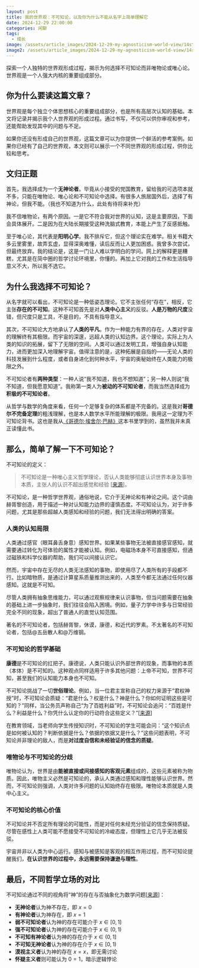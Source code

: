 ```yaml
---
layout: post
title: 我的世界观：不可知论，以及你为什么不能从名字上简单理解它
date: 2024-12-29 22:00:00
categories: 闲聊
tags:
  - 成长
image: /assets/article_images/2024-12-29-my-agnosticism-world-view/14stirone-inyt-superJumbo-v2.webp
image2: /assets/article_images/2024-12-29-my-agnosticism-world-view/14stirone-inyt-superJumbo-v2.webp
---
```


探索一个人独特的世界观形成过程，揭示为何选择不可知论而非唯物论或唯心论。世界观是一个人强大内核的重要组成部分。

## 你为什么要读这篇文章？

世界观是每个独立个体思想核心的重要组成部分，也是所有高层次认知的基础。本文将记录并揭示我个人世界观的形成过程。通过书写，不仅可以供你审视和参考，还能帮助发现其中的问题与不足。

如果你还没有形成自己的世界观，这篇文章可以为你提供一个鲜活的参考案例。如果你已经有了自己的世界观，本文则可以展示一个不同世界观的形成过程，供你比较和思考。

## 文归正题

首先，我选择成为一个**无神论者**。毕竟从小接受的党国教育，留给我的可选项本就不多，只能在唯物论、唯心论和不可知论中选择。有很多人旅居国外后，选择了有神论，但我不能。（我也不知道为什么，此处有待将来补充）

我不信唯物论，有两个原因。一是它不符合我对世界的认知，这是主要原因，下面会具体展开。二是因为在大陆长期接受这种洗脑式教育，本能上产生了反感抵触。

至于唯心论，其代表是**阳明心学**。我不排斥它，但这个理论实在难学。相关书籍大多云里雾里，故弄玄虚，显得深奥难懂，读后反而让人更加困惑。我曾多次尝试，但最终放弃。我的结论是，这是一门让人难以学明白的学问。网上的解释更是糟糕，尤其是在简中圈的哲学讨论环境里，你懂的。再加上它对我的工作和生活指导意义不大，所以我不选它。

## 为什么我选择不可知论？

从名字就可以看出，不可知论是一种低姿态理论。它不主张任何“存在”，相反，它主张**存在的不可知**。这种不可知首先是对**人类中心主义**的反驳。**人是万物的尺度**没错，但尺度只是工具，不是目的，不具有指导意义。

其次，不可知论大方地承认了**人类的平凡**。作为一种能力有界的存在，人类对宇宙的理解终有其极限。而宇宙的深邃，远超人类的认知边界。这个理论，实际上为人类的知识的拓展，留下了无限的空间。人类可以通过发明工具，增强自身认知能力，进而更加深入地理解宇宙。值得注意的是，这种拓展是自指的——无论人类的科技发展到什么程度，或者自身进化到何种水平，宇宙的奥秘始终在人类能力的极限之外。

不可知论者有**两种类型**：一种人说“我不知道，我也不想知道”；另一种人则说“我不知道，但我愿意知道”。我称第一类人为**被动的不可知论者**，而我当然选择成为**积极的不可知论者**。

从哲学与数学的角度来看，任何一个足够复杂的体系都是不完备的。这是我对**哥德尔不完备定理**的粗浅理解，也是本人数学水平所能理解的极限。我用这一定理为不可知论背书。这也是我从[《哥德尔·埃舍尔·巴赫》](https://book.douban.com/subject/1291204/
)这本书里学到的，虽然我并未真正读懂此书。

## 那么，简单了解一下不可知论？

不可知论的定义：

> 不可知论是一种唯心主义哲学理论，否认人类能够彻底认识世界本身及事物本质，主张人的认识不超出感觉和经验 [[来源](https://www.wikiwand.com/zh-hans/articles/%E4%B8%8D%E5%8F%AF%E7%9F%A5%E8%AE%BA)]。

不可知论，是一种哲学世界观，通俗地说，它介于无神论和有神论之间。这个词由赫胥黎创造，用于描述一种对认知能力边界的谨慎态度。不可知论认为，对于许多问题，尤其是那些超越人类感知和经验的问题，我们无法得出明确的答案。

### 人类的认知局限

人类通过感官（眼耳鼻舌身意）感知世界。如果某些事物无法被直接感官感知，就需要通过转化为可体验的属性才能被认知。例如，电磁场本身不可直接感知，但通过磁铁和科学仪器的帮助，我们可以间接认识它。

然而，宇宙中存在无尽的人类无法感知的事物，即使用尽了人类所有的手段都不行。比如暗物质，是通过计算星系质量推测出来的，人类至今都无法通过任何仪器感知。这就是不可知。

尽管人类拥有抽象思维能力，可以通过观察规律来认识事物，但当问题需要在抽象的基础上进一步抽象时，我们往往会陷入困境。例如，量子力学中许多与日常经验完全不同的现象，超出了普通人的直觉认知范围。

著名的不可知论者，包括赫胥黎，休谟，康德，和近代的罗素。不太著名的不可知论者，包括@五岳散人和@万维钢。

### 不可知论的哲学基础

**康德**是不可知论的扛把子。康德说，人类只能认识外部世界的现象，而事物的本质（本体）是不可知的。这种观点同样适用于许多其他问题：上帝不可知，世界不可知，甚至我们的认知能力本身也不可知。

不可知论挑战了一切**世俗理论**。例如，当一位君主宣称自己的权力来源于“君权神授”时，不可知论会质疑：“君是什么？权是什么？神是什么？你如何证明这些是可知的？”同样，当公务员声称自己“为了百姓利益”时，不可知论会追问：“百姓是什么？利益是什么？你凭什么认定你的行动符合这些定义？”[[来源](https://www.zhihu.com/question/311061698/answer/1106129857)]

在教育领域，当老师向学生传授知识时，不可知论的学生可能会问：“这个知识点是如何被认知的？判断依据是什么？依据的依据又是什么？”这些问题表明，不可知论并非理论的敌人，而是**对过度自信和未经验证的信念的质疑**。

### 唯物论与不可知论的分歧

唯物论认为，世界是由**能被直接或间接感知的客观元素**组成的，这些元素被称为物质。因此，唯物主义必然是可知论的，承认人类通过感知和理性能够认识世界。然而，不可知论则强调，人类对许多问题的认知始终存在极限。唯物论本质就是人类中心主义。

### 不可知论的核心价值

不可知论并不否定所有理论的可能性，而是对任何未经充分验证的信念保持质疑。尽管在感性上人类可能不愿接受不可知论的冷峻态度，但理性上它几乎无法被反驳。

宇宙并非以人类为中心运行。感知与被感知是客观的相互作用过程，而不可知论提醒我们，**在认识世界的过程中，永远需要保持谦逊与理性**。

## 最后，不同哲学立场的对比

不可知论通过不同的视角将“神”的存在与否抽象化为数学问题[[来源](https://www.zhihu.com/question/20178863/answer/453095224)]：

- **无神论者**认为神不存在，即 $x=0$
- **有神论者**认为神存在，即 $x = 1$
- **弱不可知论者**认为神的存在可能介于 $x \in [0, 1]$
- **强不可知论者**认为神的存在可能介于 $x \in (0, 1)$
- **不可知有神论者**认为神的存在介于 $x \in (0, 1]$
- **不可知无神论者**认为神的存在介于 $x \in [0, 1)$
- **漠视主义者**认为神的存在 $x = x$，即无需讨论
- **怀疑主义者**则可能认为 $0 = 1$，暗示逻辑悖论

